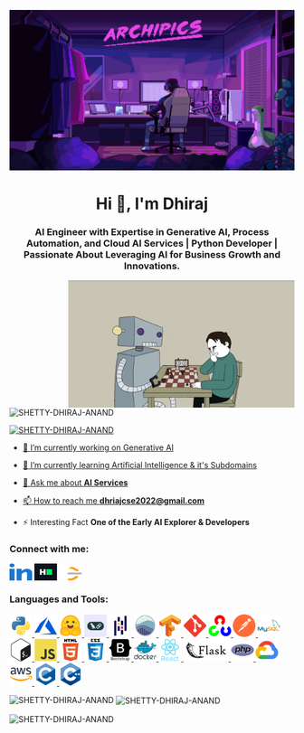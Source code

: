 [![MasterHead](https://github.com/SHETTY-DHIRAJ/SHETTY-DHIRAJ/blob/main/Dependent%20Resources/git_banner.gif)](https://www.linkedin.com/in/shetty-dhiraj-anand)
<h1 align="center">Hi 👋, I'm Dhiraj</h1>
<h3 align="center">AI Engineer with Expertise in Generative AI, Process Automation, and Cloud AI Services | Python Developer | Passionate About Leveraging AI for Business Growth and Innovations.</h3>
<img align="right" alt="Coding" width="400" src="https://github.com/SHETTY-DHIRAJ/SHETTY-DHIRAJ/blob/main/Dependent%20Resources/ai_chess.gif">


<p align="left"> <img src="https://komarev.com/ghpvc/?username=SHETTY-DHIRAJ&label=Profile%20views&color=0e75b6&style=flat" alt="SHETTY-DHIRAJ-ANAND" /> </p>

<p align="left"> <a href="https://www.linkedin.com/in/shetty-dhiraj-anand" target="blank"><img src="https://img.shields.io/twitter/follow/SHETTY-DHIRAJ-ANAND?logo=twitter&style=for-the-badge" alt="SHETTY-DHIRAJ-ANAND">  </p>

- 🔭 I’m currently working on Generative AI

- 🌱 I’m currently learning Artificial Intelligence & it's Subdomains

- 💬 Ask me about **AI Services**

- 📫 How to reach me **dhriajcse2022@gmail.com**

- ⚡ Interesting Fact **One of the Early AI Explorer & Developers**

<h3 align="left">Connect with me:</h3>

<p align="left">
<a href="https://www.linkedin.com/in/shetty-dhiraj-anand" target="blank"><img align="center" src="https://github.com/SHETTY-DHIRAJ/SHETTY-DHIRAJ/blob/main/Dependent%20Resources/linked-in-alt.svg" alt="https://www.linkedin.com/in/shetty-dhiraj-anand" height="30" width="40" /></a>
<a href="https://www.hackerrank.com/shetty_dhiraj" target="blank"><img align="center" src="https://github.com/SHETTY-DHIRAJ/SHETTY-DHIRAJ/blob/main/Dependent%20Resources/hackerrank.svg" alt="https://www.hackerrank.com/shetty_dhiraj" height="30" width="40" /></a>
<a href="https://leetcode.com/u/shetty_dhiraj_anand" target="blank"><img align="center" src="https://github.com/SHETTY-DHIRAJ/SHETTY-DHIRAJ/blob/main/Dependent%20Resources/leet-code.svg" alt="https://leetcode.com/u/shetty_dhiraj_anand" height="30" width="40" /></a>
</p>


<h3 align="left">Languages and Tools:</h3>
<p align="left"> 
<a href="https://www.python.org" target="_blank" rel="noreferrer"> <img src="https://github.com/SHETTY-DHIRAJ/SHETTY-DHIRAJ/blob/main/Dependent%20Resources/python-original.svg" alt="python" width="40" height="40"/> </a>
<a href="https://azure.microsoft.com/en-in/" target="_blank" rel="noreferrer"> <img src="https://github.com/SHETTY-DHIRAJ/SHETTY-DHIRAJ/blob/main/Dependent%20Resources/microsoft_azure-icon.svg" alt="azure" width="40" height="40"/> </a>
<a href="https://huggingface.co/" target="_blank" rel="noreferrer"> <img src="https://github.com/SHETTY-DHIRAJ/SHETTY-DHIRAJ/blob/main/Dependent%20Resources/huggingface_logo-noborder.svg" alt="huggingface" width="40" height="40"/> </a>
<a href="https://www.langchain.com/" target="_blank" rel="noreferrer"> <img src="https://github.com/SHETTY-DHIRAJ/SHETTY-DHIRAJ/blob/main/Dependent%20Resources/Langchain.jpg" alt="huggingface" width="40" height="40"/> </a>
<a href="https://pandas.pydata.org/" target="_blank" rel="noreferrer"> <img src="https://github.com/SHETTY-DHIRAJ/SHETTY-DHIRAJ/blob/main/Dependent%20Resources/pandas-original.svg" alt="pandas" width="40" height="40"/> </a>
<a href="https://seaborn.pydata.org/" target="_blank" rel="noreferrer"> <img src="https://github.com/SHETTY-DHIRAJ/SHETTY-DHIRAJ/blob/main/Dependent%20Resources/logo-mark-lightbg.svg" alt="seaborn" width="40" height="40"/> </a>
<a href="https://www.tensorflow.org" target="_blank" rel="noreferrer"> <img src="https://github.com/SHETTY-DHIRAJ/SHETTY-DHIRAJ/blob/main/Dependent%20Resources/tensorflow-icon.svg" alt="tensorflow" width="40" height="40"/> </a>
<a href="https://git-scm.com/" target="_blank" rel="noreferrer"> <img src="https://github.com/SHETTY-DHIRAJ/SHETTY-DHIRAJ/blob/main/Dependent%20Resources/git-scm-icon.svg" alt="git" width="40" height="40"/> </a>
<a href="https://opencv.org/" target="_blank" rel="noreferrer"> <img src="https://github.com/SHETTY-DHIRAJ/SHETTY-DHIRAJ/blob/main/Dependent%20Resources/opencv-icon.svg" alt="opencv" width="40" height="40"/> </a>
<a href="https://postman.com" target="_blank" rel="noreferrer"> <img src="https://github.com/SHETTY-DHIRAJ/SHETTY-DHIRAJ/blob/main/Dependent%20Resources/getpostman-icon.svg" alt="postman" width="40" height="40"/> </a>
<a href="https://www.mysql.com/" target="_blank" rel="noreferrer"> <img src="https://github.com/SHETTY-DHIRAJ/SHETTY-DHIRAJ/blob/main/Dependent%20Resources/mysql-original-wordmark.svg" alt="mysql" width="40" height="40"/> </a>
<a href="https://www.gnu.org/software/bash/" target="_blank" rel="noreferrer"> <img src="https://github.com/SHETTY-DHIRAJ/SHETTY-DHIRAJ/blob/main/Dependent%20Resources/gnu_bash-icon.svg" alt="bash" width="40" height="40"/> </a>
<a href="https://developer.mozilla.org/en-US/docs/Web/JavaScript" target="_blank" rel="noreferrer"> <img src="https://github.com/SHETTY-DHIRAJ/SHETTY-DHIRAJ/blob/main/Dependent%20Resources/javascript-original.svg" alt="javascript" width="40" height="40"/> </a>
<a href="https://www.w3.org/html/" target="_blank" rel="noreferrer"> <img src="https://github.com/SHETTY-DHIRAJ/SHETTY-DHIRAJ/blob/main/Dependent%20Resources/html5-original-wordmark.svg" alt="html5" width="40" height="40"/> </a>
<a href="https://www.w3schools.com/css/" target="_blank" rel="noreferrer"> <img src="https://github.com/SHETTY-DHIRAJ/SHETTY-DHIRAJ/blob/main/Dependent%20Resources/css3-original-wordmark.svg" alt="css3" width="40" height="40"/> </a>
<a href="https://getbootstrap.com" target="_blank" rel="noreferrer"> <img src="https://github.com/SHETTY-DHIRAJ/SHETTY-DHIRAJ/blob/main/Dependent%20Resources/bootstrap-plain-wordmark.svg" alt="bootstrap" width="40" height="40"/> </a>
<a href="https://www.docker.com/" target="_blank" rel="noreferrer"> <img src="https://github.com/SHETTY-DHIRAJ/SHETTY-DHIRAJ/blob/main/Dependent%20Resources/docker-original-wordmark.svg" alt="docker" width="40" height="40"/> </a>
<a href="https://reactjs.org/" target="_blank" rel="noreferrer"> <img src="https://github.com/SHETTY-DHIRAJ/SHETTY-DHIRAJ/blob/main/Dependent%20Resources/react-original-wordmark.svg" alt="react" width="40" height="40"/> </a>
<a href="https://flask.palletsprojects.com/" target="_blank" rel="noreferrer"> <img src="https://github.com/SHETTY-DHIRAJ/SHETTY-DHIRAJ/blob/main/Dependent%20Resources/palletsprojects_flask-ar21~v2.svg" alt="flask" width="80" height="40"/> </a>
<a href="https://www.php.net" target="_blank" rel="noreferrer"> <img src="https://github.com/SHETTY-DHIRAJ/SHETTY-DHIRAJ/blob/main/Dependent%20Resources/php-original.svg" alt="php" width="40" height="40"/> </a>
<a href="https://cloud.google.com" target="_blank" rel="noreferrer"> <img src="https://github.com/SHETTY-DHIRAJ/SHETTY-DHIRAJ/blob/main/Dependent%20Resources/google_cloud-icon.svg" alt="gcp" width="40" height="40"/> </a>
<a href="https://aws.amazon.com" target="_blank" rel="noreferrer"> <img src="https://github.com/SHETTY-DHIRAJ/SHETTY-DHIRAJ/blob/main/Dependent%20Resources/amazonwebservices-original-wordmark.svg" alt="aws" width="40" height="40"/> </a>
<a href="https://www.cprogramming.com/" target="_blank" rel="noreferrer"> <img src="https://github.com/SHETTY-DHIRAJ/SHETTY-DHIRAJ/blob/main/Dependent%20Resources/c-original.svg" alt="c" width="40" height="40"/> </a>
<a href="https://www.w3schools.com/cpp/" target="_blank" rel="noreferrer"> <img src="https://github.com/SHETTY-DHIRAJ/SHETTY-DHIRAJ/blob/main/Dependent%20Resources/cplusplus-original.svg" alt="cplusplus" width="40" height="40"/> </a>

<p><img align="left" src="https://github-readme-stats.vercel.app/api/top-langs?username=SHETTY-DHIRAJ&show_icons=true&locale=en&layout=compact&theme=tokyonight" alt="SHETTY-DHIRAJ-ANAND" /></p>

<p>&nbsp;<img align="center" src="https://github-readme-stats.vercel.app/api?username=SHETTY-DHIRAJ&show_icons=true&locale=en&theme=tokyonight" alt="SHETTY-DHIRAJ-ANAND" /></p>

<p><img align="center" src="https://github-readme-streak-stats.herokuapp.com/?user=SHETTY-DHIRAJ&&theme=tokyonight" alt="SHETTY-DHIRAJ-ANAND" /></p>
